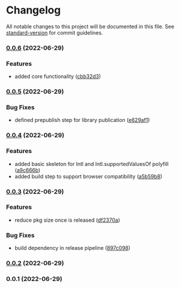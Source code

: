 # Changelog

All notable changes to this project will be documented in this file. See [standard-version](https://github.com/conventional-changelog/standard-version) for commit guidelines.

### [0.0.6](https://github.com/UlisesGascon/polyfill-intl-enumeration/compare/v0.0.5...v0.0.6) (2022-06-29)


### Features

* added core functionality  ([cbb32d3](https://github.com/UlisesGascon/polyfill-intl-enumeration/commits/cbb32d39111ad307b4d4cdb5998f12cb91f11a26))

### [0.0.5](https://github.com/UlisesGascon/polyfill-intl-enumeration/compare/v0.0.4...v0.0.5) (2022-06-29)


### Bug Fixes

* defined prepublish step for library publication ([e629af1](https://github.com/UlisesGascon/polyfill-intl-enumeration/commits/e629af168221b5d11969855bcc295788bfc162cd))

### [0.0.4](https://github.com/UlisesGascon/polyfill-intl-enumeration/compare/v0.0.3...v0.0.4) (2022-06-29)


### Features

* added basic skeleton for Intl and  Intl.supportedValuesOf polyfill ([a9c666b](https://github.com/UlisesGascon/polyfill-intl-enumeration/commits/a9c666b3b4927f14f837eb0de39f92971b9b4844))
* added build step to support browser compatibility ([a5b59b8](https://github.com/UlisesGascon/polyfill-intl-enumeration/commits/a5b59b896a5360615986580f2be1d3a029a27645))

### [0.0.3](https://github.com/UlisesGascon/polyfill-intl-enumeration/compare/v0.0.2...v0.0.3) (2022-06-29)


### Features

* reduce pkg size once is released ([df2370a](https://github.com/UlisesGascon/polyfill-intl-enumeration/commits/df2370a999bf2d7aa248e15257d3e40b7fbaf4b9))


### Bug Fixes

* build dependency in release pipeline ([897c098](https://github.com/UlisesGascon/polyfill-intl-enumeration/commits/897c098a44dcda64f9872b59d0e7c1169dd9cf65))

### [0.0.2](https://github.com/UlisesGascon/polyfill-intl-enumeration/compare/v0.0.1...v0.0.2) (2022-06-29)

### 0.0.1 (2022-06-29)
